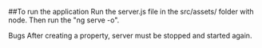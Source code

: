##To run the application
Run the server.js file in the src/assets/ folder with node.
Then run the "ng serve -o".

Bugs
After creating a property, server must be stopped and started again.
